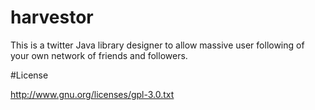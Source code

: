 # harvestor
This is a twitter Java library designer to allow massive user following of your own network of friends and followers.

#License

http://www.gnu.org/licenses/gpl-3.0.txt
